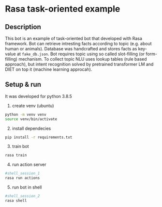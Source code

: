 # Rasa task-oriented example

## Description

This bot is an example of task-oriented bot that developed with Rasa framework. Bot can retrieve intresting facts according to topic (e.g. about human or animals). Database was handcrafted and stores facts as key-value at `fake_db.json`. Bot requires topic using so called slot-filling (or form-filling) mechanism. To collect topic NLU uses lookup tables (rule based approach), but intent recognition solved by pretrained transformer LM and DIET on top it (machine learning approcah).

## Setup & run

It was developed for python 3.8.5

1. create venv (ubuntu)
```bash
python -m venv venv
source venv/bin/activate 
```

2. install dependecies
```bash
pip install -r requirements.txt
```

3. train bot
```bash
rasa train
```

4. run action server

```bash
#shell_session_1
rasa run actions
```

5. run bot in shell

```bash
#shell_session_2
rasa shell
```



